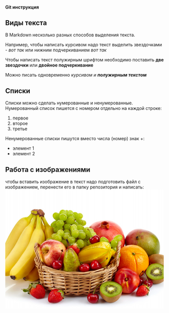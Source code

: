 #### Git инструкция

## Виды текста

В Markdown несколько разных способов выделения текста.

Например, чтобы написать курсивом надо текст выделить звездочками - *вот так* или нижним подчеркиванием _вот так_

Чтобы написать текст полужирным шрифтом необходимо поставить **две звездочки** или __двойное подчеркивание__

Можно писать одновременно _курсивом и **полужирным текстом**_

## Списки

Списки можно сделать нумерованные и ненумерованные. Нумерованный список пишется с номером отдельно на каждой строке:
1. первое
2. второе
3. третье

Ненумерованные списки пишутся вместо числа (номер) знак +:
+ элемент 1
+ элемент 2

## Работа с изображениями

чтобы вставить изображение в текст надо подготовить файл с изображением, перенести его в папку репозитория и написать:
![небольшой перекус](fruits.jpg)

